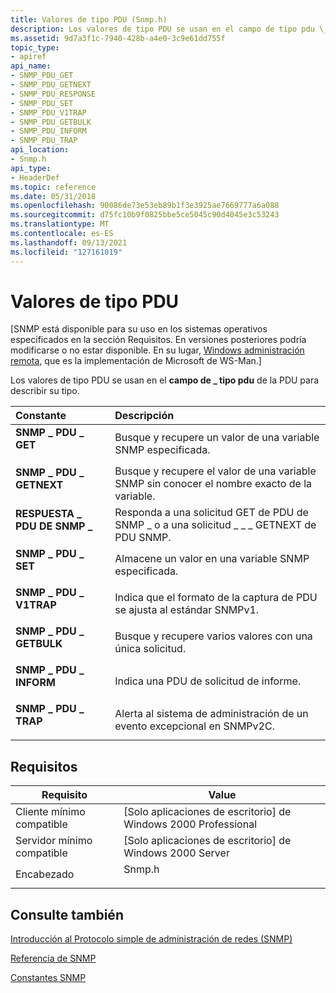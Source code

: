 ```yaml
---
title: Valores de tipo PDU (Snmp.h)
description: Los valores de tipo PDU se usan en el campo de tipo pdu \_ de la PDU para describir su tipo.
ms.assetid: 9d7a3f1c-7940-428b-a4e0-3c9e61dd755f
topic_type:
- apiref
api_name:
- SNMP_PDU_GET
- SNMP_PDU_GETNEXT
- SNMP_PDU_RESPONSE
- SNMP_PDU_SET
- SNMP_PDU_V1TRAP
- SNMP_PDU_GETBULK
- SNMP_PDU_INFORM
- SNMP_PDU_TRAP
api_location:
- Snmp.h
api_type:
- HeaderDef
ms.topic: reference
ms.date: 05/31/2018
ms.openlocfilehash: 90086de73e53eb89b1f3e3925ae7669777a6a088
ms.sourcegitcommit: d75fc10b9f0825bbe5ce5045c90d4045e3c53243
ms.translationtype: MT
ms.contentlocale: es-ES
ms.lasthandoff: 09/13/2021
ms.locfileid: "127161019"
---
```

# <a name="pdu-type-values"></a>Valores de tipo PDU

\[SNMP está disponible para su uso en los sistemas operativos especificados en la sección Requisitos. En versiones posteriores podría modificarse o no estar disponible. En su lugar, [Windows administración remota](/windows/desktop/WinRM/portal), que es la implementación de Microsoft de WS-Man.\]

Los valores de tipo PDU se usan en el **campo de \_ tipo pdu** de la PDU para describir su tipo.



| Constante                                                                                                                                                                   | Descripción                                                                                                  |
|:---------------------------------------------------------------------------------------------------------------------------------------------------------------------------|:-------------------------------------------------------------------------------------------------------------|
| <span id="SNMP_PDU_GET"></span><span id="snmp_pdu_get"></span><dl> <dt>**SNMP \_ PDU \_ GET**</dt> </dl>                | Busque y recupere un valor de una variable SNMP especificada.<br/>                                       |
| <span id="SNMP_PDU_GETNEXT"></span><span id="snmp_pdu_getnext"></span><dl> <dt>**SNMP \_ PDU \_ GETNEXT**</dt> </dl>    | Busque y recupere el valor de una variable SNMP sin conocer el nombre exacto de la variable.<br/> |
| <span id="SNMP_PDU_RESPONSE"></span><span id="snmp_pdu_response"></span><dl> <dt>**RESPUESTA \_ PDU DE SNMP \_**</dt> </dl> | Responda a una solicitud GET de PDU de SNMP \_ o a una solicitud \_ \_ \_ GETNEXT de PDU SNMP.<br/>                                      |
| <span id="SNMP_PDU_SET"></span><span id="snmp_pdu_set"></span><dl> <dt>**SNMP \_ PDU \_ SET**</dt> </dl>                | Almacene un valor en una variable SNMP especificada.<br/>                                                       |
| <span id="SNMP_PDU_V1TRAP"></span><span id="snmp_pdu_v1trap"></span><dl> <dt>**SNMP \_ PDU \_ V1TRAP**</dt> </dl>       | Indica que el formato de la captura de PDU se ajusta al estándar SNMPv1.<br/>                     |
| <span id="SNMP_PDU_GETBULK"></span><span id="snmp_pdu_getbulk"></span><dl> <dt>**SNMP \_ PDU \_ GETBULK**</dt> </dl>    | Busque y recupere varios valores con una única solicitud.<br/>                                        |
| <span id="SNMP_PDU_INFORM"></span><span id="snmp_pdu_inform"></span><dl> <dt>**SNMP \_ PDU \_ INFORM**</dt> </dl>       | Indica una PDU de solicitud de informe.<br/>                                                                  |
| <span id="SNMP_PDU_TRAP"></span><span id="snmp_pdu_trap"></span><dl> <dt>**SNMP \_ PDU \_ TRAP**</dt> </dl>             | Alerta al sistema de administración de un evento excepcional en SNMPv2C.<br/>                             |



## <a name="requirements"></a>Requisitos



| Requisito | Value |
|-------------------------------------|-----------------------------------------------------------------------------------|
| Cliente mínimo compatible<br/> | \[Solo aplicaciones de escritorio\] de Windows 2000 Professional<br/>                        |
| Servidor mínimo compatible<br/> | \[Solo aplicaciones de escritorio\] de Windows 2000 Server<br/>                              |
| Encabezado<br/>                   | <dl> <dt>Snmp.h</dt> </dl> |



## <a name="see-also"></a>Consulte también

<dl> <dt>

[Introducción al Protocolo simple de administración de redes (SNMP)](simple-network-management-protocol-snmp-.md)
</dt> <dt>

[Referencia de SNMP](snmp-reference.md)
</dt> <dt>

[Constantes SNMP](snmp-constants.md)
</dt> </dl>

 

